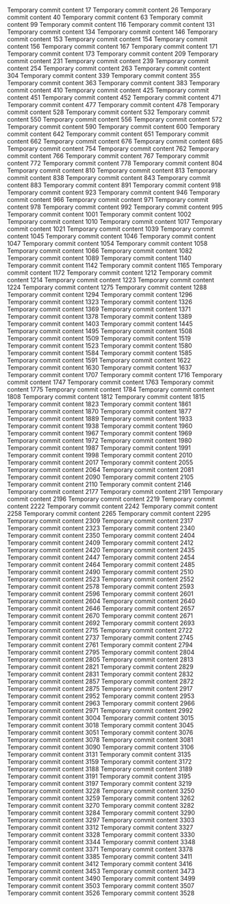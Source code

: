 Temporary commit content 17
Temporary commit content 26
Temporary commit content 40
Temporary commit content 63
Temporary commit content 99
Temporary commit content 116
Temporary commit content 131
Temporary commit content 134
Temporary commit content 146
Temporary commit content 153
Temporary commit content 154
Temporary commit content 156
Temporary commit content 167
Temporary commit content 171
Temporary commit content 173
Temporary commit content 209
Temporary commit content 231
Temporary commit content 239
Temporary commit content 254
Temporary commit content 263
Temporary commit content 304
Temporary commit content 339
Temporary commit content 355
Temporary commit content 363
Temporary commit content 383
Temporary commit content 410
Temporary commit content 425
Temporary commit content 451
Temporary commit content 452
Temporary commit content 471
Temporary commit content 477
Temporary commit content 478
Temporary commit content 528
Temporary commit content 532
Temporary commit content 550
Temporary commit content 556
Temporary commit content 572
Temporary commit content 590
Temporary commit content 600
Temporary commit content 642
Temporary commit content 651
Temporary commit content 662
Temporary commit content 676
Temporary commit content 685
Temporary commit content 754
Temporary commit content 762
Temporary commit content 766
Temporary commit content 767
Temporary commit content 772
Temporary commit content 778
Temporary commit content 804
Temporary commit content 810
Temporary commit content 813
Temporary commit content 838
Temporary commit content 843
Temporary commit content 883
Temporary commit content 891
Temporary commit content 918
Temporary commit content 923
Temporary commit content 946
Temporary commit content 966
Temporary commit content 971
Temporary commit content 978
Temporary commit content 992
Temporary commit content 995
Temporary commit content 1001
Temporary commit content 1002
Temporary commit content 1010
Temporary commit content 1017
Temporary commit content 1021
Temporary commit content 1039
Temporary commit content 1045
Temporary commit content 1046
Temporary commit content 1047
Temporary commit content 1054
Temporary commit content 1058
Temporary commit content 1066
Temporary commit content 1082
Temporary commit content 1089
Temporary commit content 1140
Temporary commit content 1142
Temporary commit content 1165
Temporary commit content 1172
Temporary commit content 1212
Temporary commit content 1214
Temporary commit content 1223
Temporary commit content 1224
Temporary commit content 1275
Temporary commit content 1288
Temporary commit content 1294
Temporary commit content 1296
Temporary commit content 1323
Temporary commit content 1326
Temporary commit content 1369
Temporary commit content 1371
Temporary commit content 1378
Temporary commit content 1389
Temporary commit content 1403
Temporary commit content 1445
Temporary commit content 1495
Temporary commit content 1508
Temporary commit content 1509
Temporary commit content 1519
Temporary commit content 1523
Temporary commit content 1580
Temporary commit content 1584
Temporary commit content 1585
Temporary commit content 1591
Temporary commit content 1622
Temporary commit content 1630
Temporary commit content 1637
Temporary commit content 1707
Temporary commit content 1716
Temporary commit content 1747
Temporary commit content 1763
Temporary commit content 1775
Temporary commit content 1784
Temporary commit content 1808
Temporary commit content 1812
Temporary commit content 1815
Temporary commit content 1823
Temporary commit content 1861
Temporary commit content 1870
Temporary commit content 1877
Temporary commit content 1889
Temporary commit content 1933
Temporary commit content 1938
Temporary commit content 1960
Temporary commit content 1967
Temporary commit content 1969
Temporary commit content 1972
Temporary commit content 1980
Temporary commit content 1987
Temporary commit content 1991
Temporary commit content 1998
Temporary commit content 2010
Temporary commit content 2017
Temporary commit content 2055
Temporary commit content 2064
Temporary commit content 2081
Temporary commit content 2090
Temporary commit content 2105
Temporary commit content 2110
Temporary commit content 2146
Temporary commit content 2177
Temporary commit content 2191
Temporary commit content 2196
Temporary commit content 2219
Temporary commit content 2222
Temporary commit content 2242
Temporary commit content 2258
Temporary commit content 2265
Temporary commit content 2295
Temporary commit content 2309
Temporary commit content 2317
Temporary commit content 2323
Temporary commit content 2340
Temporary commit content 2350
Temporary commit content 2404
Temporary commit content 2409
Temporary commit content 2412
Temporary commit content 2420
Temporary commit content 2435
Temporary commit content 2447
Temporary commit content 2454
Temporary commit content 2464
Temporary commit content 2485
Temporary commit content 2490
Temporary commit content 2510
Temporary commit content 2523
Temporary commit content 2552
Temporary commit content 2578
Temporary commit content 2593
Temporary commit content 2596
Temporary commit content 2601
Temporary commit content 2604
Temporary commit content 2640
Temporary commit content 2646
Temporary commit content 2657
Temporary commit content 2670
Temporary commit content 2671
Temporary commit content 2692
Temporary commit content 2693
Temporary commit content 2715
Temporary commit content 2722
Temporary commit content 2737
Temporary commit content 2745
Temporary commit content 2761
Temporary commit content 2794
Temporary commit content 2795
Temporary commit content 2804
Temporary commit content 2805
Temporary commit content 2813
Temporary commit content 2821
Temporary commit content 2829
Temporary commit content 2831
Temporary commit content 2832
Temporary commit content 2857
Temporary commit content 2872
Temporary commit content 2875
Temporary commit content 2917
Temporary commit content 2952
Temporary commit content 2953
Temporary commit content 2963
Temporary commit content 2966
Temporary commit content 2971
Temporary commit content 2992
Temporary commit content 3004
Temporary commit content 3015
Temporary commit content 3018
Temporary commit content 3045
Temporary commit content 3051
Temporary commit content 3076
Temporary commit content 3078
Temporary commit content 3081
Temporary commit content 3090
Temporary commit content 3106
Temporary commit content 3131
Temporary commit content 3135
Temporary commit content 3159
Temporary commit content 3172
Temporary commit content 3188
Temporary commit content 3189
Temporary commit content 3191
Temporary commit content 3195
Temporary commit content 3197
Temporary commit content 3219
Temporary commit content 3228
Temporary commit content 3250
Temporary commit content 3259
Temporary commit content 3262
Temporary commit content 3270
Temporary commit content 3282
Temporary commit content 3284
Temporary commit content 3290
Temporary commit content 3297
Temporary commit content 3303
Temporary commit content 3312
Temporary commit content 3327
Temporary commit content 3328
Temporary commit content 3330
Temporary commit content 3344
Temporary commit content 3348
Temporary commit content 3371
Temporary commit content 3378
Temporary commit content 3385
Temporary commit content 3411
Temporary commit content 3412
Temporary commit content 3416
Temporary commit content 3453
Temporary commit content 3473
Temporary commit content 3490
Temporary commit content 3499
Temporary commit content 3503
Temporary commit content 3507
Temporary commit content 3526
Temporary commit content 3528
